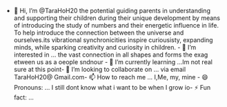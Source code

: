 - 👋 Hi, I’m @TaraHoH20
the potential guiding parents in understanding and supporting their children during their unique development by means of introducing the study of numbers and their energetic influence in life. To help introduce the connection between the universe and ourselves.its vibrational synchronicities inspire curiousisty, expanding minds, while sparking creativity and curiosity in children.  - 👀 I’m interested in ...
the vast connection in all shapes and forms the exag etween us as a oeople sndnour - 🌱 I’m currently learning ...Im not real sure at this point- 💞️ I’m looking to collaborate on ...
via email TaraHoH20@ Gmail.com- 📫 How to reach me ...
I,Me, my, mine - 😄 Pronouns: ...
I still dont know what i want to be when I grow io- ⚡ Fun fact: ...

<!---
TaraHoH20/TaraHoH20 is a ✨ special ✨ repository because its `README.md` (this file) appears on your GitHub profile.
You can click the Preview link to take a look at your changes.
--->
